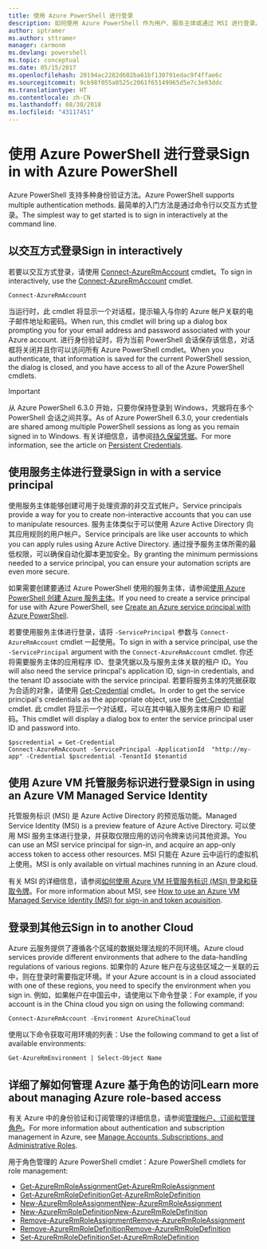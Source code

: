 ```yaml
---
title: 使用 Azure PowerShell 进行登录
description: 如何使用 Azure PowerShell 作为用户、服务主体或通过 MSI 进行登录。
author: sptramer
ms.author: sttramer
manager: carmonm
ms.devlang: powershell
ms.topic: conceptual
ms.date: 05/15/2017
ms.openlocfilehash: 20194ac2282d602ba61bf130791edac9f4ffae6c
ms.sourcegitcommit: 9cb98f055a0525c2061f65149965d5e7c3e03ddc
ms.translationtype: HT
ms.contentlocale: zh-CN
ms.lasthandoff: 08/30/2018
ms.locfileid: "43117451"
---
```

# <a name="sign-in-with-azure-powershell"></a><span data-ttu-id="efaec-103">使用 Azure PowerShell 进行登录</span><span class="sxs-lookup"><span data-stu-id="efaec-103">Sign in with Azure PowerShell</span></span>

<span data-ttu-id="efaec-104">Azure PowerShell 支持多种身份验证方法。</span><span class="sxs-lookup"><span data-stu-id="efaec-104">Azure PowerShell supports multiple authentication methods.</span></span> <span data-ttu-id="efaec-105">最简单的入门方法是通过命令行以交互方式登录。</span><span class="sxs-lookup"><span data-stu-id="efaec-105">The simplest way to get started is to sign in interactively at the command line.</span></span>

## <a name="sign-in-interactively"></a><span data-ttu-id="efaec-106">以交互方式登录</span><span class="sxs-lookup"><span data-stu-id="efaec-106">Sign in interactively</span></span>

<span data-ttu-id="efaec-107">若要以交互方式登录，请使用 [Connect-AzureRmAccount](/powershell/module/azurerm.profile/connect-azurermaccount) cmdlet。</span><span class="sxs-lookup"><span data-stu-id="efaec-107">To sign in interactively, use the [Connect-AzureRmAccount](/powershell/module/azurerm.profile/connect-azurermaccount) cmdlet.</span></span>

```azurepowershell
Connect-AzureRmAccount
```

<span data-ttu-id="efaec-108">当运行时，此 cmdlet 将显示一个对话框，提示输入与你的 Azure 帐户关联的电子邮件地址和密码。</span><span class="sxs-lookup"><span data-stu-id="efaec-108">When run, this cmdlet will bring up a dialog box prompting you for your email address and password associated with your Azure account.</span></span> <span data-ttu-id="efaec-109">进行身份验证时，将为当前 PowerShell 会话保存该信息，对话框将关闭并且你可以访问所有 Azure PowerShell cmdlet。</span><span class="sxs-lookup"><span data-stu-id="efaec-109">When you authenticate, that information is saved for the current PowerShell session, the dialog is closed, and you have access to all of the Azure PowerShell cmdlets.</span></span>

> [!IMPORTANT]
> <span data-ttu-id="efaec-110">从 Azure PowerShell 6.3.0 开始，只要你保持登录到 Windows，凭据将在多个 PowerShell 会话之间共享。</span><span class="sxs-lookup"><span data-stu-id="efaec-110">As of Azure PowerShell 6.3.0, your credentials are shared among multiple PowerShell sessions as long as you remain signed in to Windows.</span></span> <span data-ttu-id="efaec-111">有关详细信息，请参阅[持久保留凭据](context-persistence.md)。</span><span class="sxs-lookup"><span data-stu-id="efaec-111">For more information, see the article on [Persistent Credentials](context-persistence.md).</span></span>

## <a name="sign-in-with-a-service-principal"></a><span data-ttu-id="efaec-112">使用服务主体进行登录</span><span class="sxs-lookup"><span data-stu-id="efaec-112">Sign in with a service principal</span></span>

<span data-ttu-id="efaec-113">使用服务主体能够创建可用于处理资源的非交互式帐户。</span><span class="sxs-lookup"><span data-stu-id="efaec-113">Service principals provide a way for you to create non-interactive accounts that you can use to manipulate resources.</span></span> <span data-ttu-id="efaec-114">服务主体类似于可以使用 Azure Active Directory 向其应用规则的用户帐户。</span><span class="sxs-lookup"><span data-stu-id="efaec-114">Service principals are like user accounts to which you can apply rules using Azure Active Directory.</span></span> <span data-ttu-id="efaec-115">通过授予服务主体所需的最低权限，可以确保自动化脚本更加安全。</span><span class="sxs-lookup"><span data-stu-id="efaec-115">By granting the minimum permissions needed to a service principal, you can ensure your automation scripts are even more secure.</span></span>

<span data-ttu-id="efaec-116">如果需要创建要通过 Azure PowerShell 使用的服务主体，请参阅[使用 Azure PowerShell 创建 Azure 服务主体](create-azure-service-principal-azureps.md)。</span><span class="sxs-lookup"><span data-stu-id="efaec-116">If you need to create a service principal for use with Azure PowerShell, see [Create an Azure service principal with Azure PowerShell](create-azure-service-principal-azureps.md).</span></span>

<span data-ttu-id="efaec-117">若要使用服务主体进行登录，请将 `-ServicePrincipal` 参数与 `Connect-AzureRmAccount` cmdlet 一起使用。</span><span class="sxs-lookup"><span data-stu-id="efaec-117">To sign in with a service principal, use the `-ServicePrincipal` argument with the `Connect-AzureRmAccount` cmdlet.</span></span> <span data-ttu-id="efaec-118">你还将需要服务主体的应用程序 ID、登录凭据以及与服务主体关联的租户 ID。</span><span class="sxs-lookup"><span data-stu-id="efaec-118">You will also need the service princpal's application ID, sign-in credentials, and the tenant ID associate with the service principal.</span></span> <span data-ttu-id="efaec-119">若要将服务主体的凭据获取为合适的对象，请使用 [Get-Credential](/powershell/module/microsoft.powershell.security/get-credential) cmdlet。</span><span class="sxs-lookup"><span data-stu-id="efaec-119">In order to get the service principal's credentials as the appropriate object, use the [Get-Credential](/powershell/module/microsoft.powershell.security/get-credential) cmdlet.</span></span> <span data-ttu-id="efaec-120">此 cmdlet 将显示一个对话框，可以在其中输入服务主体用户 ID 和密码。</span><span class="sxs-lookup"><span data-stu-id="efaec-120">This cmdlet will display a dialog box to enter the service principal user ID and password into.</span></span>

```azurepowershell-interactive
$pscredential = Get-Credential
Connect-AzureRmAccount -ServicePrincipal -ApplicationId  "http://my-app" -Credential $pscredential -TenantId $tenantid
```

## <a name="sign-in-using-an-azure-vm-managed-service-identity"></a><span data-ttu-id="efaec-121">使用 Azure VM 托管服务标识进行登录</span><span class="sxs-lookup"><span data-stu-id="efaec-121">Sign in using an Azure VM Managed Service Identity</span></span>

<span data-ttu-id="efaec-122">托管服务标识 (MSI) 是 Azure Active Directory 的预览版功能。</span><span class="sxs-lookup"><span data-stu-id="efaec-122">Managed Service Identity (MSI) is a preview feature of Azure Active Directory.</span></span> <span data-ttu-id="efaec-123">可以使用 MSI 服务主体进行登录，并获取仅限应用的访问令牌来访问其他资源。</span><span class="sxs-lookup"><span data-stu-id="efaec-123">You can use an MSI service principal for sign-in, and acquire an app-only access token to access other resources.</span></span> <span data-ttu-id="efaec-124">MSI 只能在 Azure 云中运行的虚拟机上使用。</span><span class="sxs-lookup"><span data-stu-id="efaec-124">MSI is only available on virtual machines running in an Azure cloud.</span></span>

<span data-ttu-id="efaec-125">有关 MSI 的详细信息，请参阅[如何使用 Azure VM 托管服务标识 (MSI) 登录和获取令牌](/azure/active-directory/msi-how-to-get-access-token-using-msi)。</span><span class="sxs-lookup"><span data-stu-id="efaec-125">For more information about MSI, see [How to use an Azure VM Managed Service Identity (MSI) for sign-in and token acquisition](/azure/active-directory/msi-how-to-get-access-token-using-msi).</span></span>

## <a name="sign-in-to-another-cloud"></a><span data-ttu-id="efaec-126">登录到其他云</span><span class="sxs-lookup"><span data-stu-id="efaec-126">Sign in to another Cloud</span></span>

<span data-ttu-id="efaec-127">Azure 云服务提供了遵循各个区域的数据处理法规的不同环境。</span><span class="sxs-lookup"><span data-stu-id="efaec-127">Azure cloud services provide different environments that adhere to the data-handling regulations of various regions.</span></span> <span data-ttu-id="efaec-128">如果你的 Azure 帐户在与这些区域之一关联的云中，则在登录时需要指定环境。</span><span class="sxs-lookup"><span data-stu-id="efaec-128">If your Azure account is in a cloud associated with one of these regions, you need to specify the environment when you sign in.</span></span> <span data-ttu-id="efaec-129">例如，如果帐户在中国云中，请使用以下命令登录：</span><span class="sxs-lookup"><span data-stu-id="efaec-129">For example, if you account is in the China cloud you sign on using the following command:</span></span>

```azurepowershell-interactive
Connect-AzureRmAccount -Environment AzureChinaCloud
```

<span data-ttu-id="efaec-130">使用以下命令获取可用环境的列表：</span><span class="sxs-lookup"><span data-stu-id="efaec-130">Use the following command to get a list of available environments:</span></span>

```azurepowershell-interactive
Get-AzureRmEnvironment | Select-Object Name
```

## <a name="learn-more-about-managing-azure-role-based-access"></a><span data-ttu-id="efaec-131">详细了解如何管理 Azure 基于角色的访问</span><span class="sxs-lookup"><span data-stu-id="efaec-131">Learn more about managing Azure role-based access</span></span>

<span data-ttu-id="efaec-132">有关 Azure 中的身份验证和订阅管理的详细信息，请参阅[管理帐户、订阅和管理角色](/azure/active-directory/role-based-access-control-configure)。</span><span class="sxs-lookup"><span data-stu-id="efaec-132">For more information about authentication and subscription management in Azure, see [Manage Accounts, Subscriptions, and Administrative Roles](/azure/active-directory/role-based-access-control-configure).</span></span>

<span data-ttu-id="efaec-133">用于角色管理的 Azure PowerShell cmdlet：</span><span class="sxs-lookup"><span data-stu-id="efaec-133">Azure PowerShell cmdlets for role management:</span></span>

* [<span data-ttu-id="efaec-134">Get-AzureRmRoleAssignment</span><span class="sxs-lookup"><span data-stu-id="efaec-134">Get-AzureRmRoleAssignment</span></span>](/powershell/module/AzureRM.Resources/Get-AzureRmRoleAssignment)
* [<span data-ttu-id="efaec-135">Get-AzureRmRoleDefinition</span><span class="sxs-lookup"><span data-stu-id="efaec-135">Get-AzureRmRoleDefinition</span></span>](/powershell/module/AzureRM.Resources/Get-AzureRmRoleDefinition)
* [<span data-ttu-id="efaec-136">New-AzureRmRoleAssignment</span><span class="sxs-lookup"><span data-stu-id="efaec-136">New-AzureRmRoleAssignment</span></span>](/powershell/module/AzureRM.Resources/New-AzureRmRoleAssignment)
* [<span data-ttu-id="efaec-137">New-AzureRmRoleDefinition</span><span class="sxs-lookup"><span data-stu-id="efaec-137">New-AzureRmRoleDefinition</span></span>](/powershell/module/AzureRM.Resources/New-AzureRmRoleDefinition)
* [<span data-ttu-id="efaec-138">Remove-AzureRmRoleAssignment</span><span class="sxs-lookup"><span data-stu-id="efaec-138">Remove-AzureRmRoleAssignment</span></span>](/powershell/module/AzureRM.Resources/Remove-AzureRmRoleAssignment)
* [<span data-ttu-id="efaec-139">Remove-AzureRmRoleDefinition</span><span class="sxs-lookup"><span data-stu-id="efaec-139">Remove-AzureRmRoleDefinition</span></span>](/powershell/module/AzureRM.Resources/Remove-AzureRmRoleDefinition)
* [<span data-ttu-id="efaec-140">Set-AzureRmRoleDefinition</span><span class="sxs-lookup"><span data-stu-id="efaec-140">Set-AzureRmRoleDefinition</span></span>](/powershell/moduel/AzureRM.Resources/Set-AzureRmRoleDefinition)
